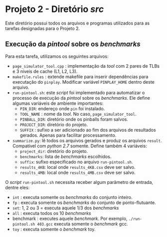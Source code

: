 # Projeto 2 - Diretório *src*

Este diretório possui todos os arquivos e programas utilizados para as tarefas designadas para o Projeto 2.

## Execução da *pintool* sobre os *benchmarks*

Para esta tarefa, utilizamos os seguintes arquivos:

- `page_simulator_tool.cpp` : implementação da *tool* com 2 pares de TLBs e 3 níveis de cache (L1, L2, L3).
- `makefile.rules` : extende makefile para inserir dependências para executação do `pinplay`. Modificar variável `PINPLAY_HOME` dentro deste arquivo.
- `run-pintool.sh`: este *script* foi implementado para automatizar o processo de execução da *pintool* sobre os *benchmarks*. Ele define algumas variáveis de ambiente importantes:
  - `PIN_DIR`: endereço onde `pin` foi instalado.
  - `TOOL_NAME` : nome da *tool*. No caso, `page_simulator_tool`.
  - `PINBALL_DIR`: diretório onde os pinballs foram salvos.
  - `PROJECT_DIR`: diretório do projeto.
  - `SUFFIX` : sufixo a ser adicionado ao fim dos arquivos de resultados gerados. Apenas para facilitar processamento.
- `summarize.py`: lê todos os arquivos gerados e produz os arquivos `result`. Compatível com *python 2.7* somente. Define também 4 variáveis:
  - `project_dir`: diretório do projeto.
  - `benchmarks`: lista de *benchmarks* escolhidos.
  - `suffix`: sufixo especificado no arquivo `run-pintool.sh`.
  - `results_4KB`: local onde `results_4KB.csv` deve ser salvo.
  - `results_4MB`: local onde `results_4MB.csv` deve ser salvo.

O *script* `run-pintool.sh` necessita receber algum parâmetro de entrada, dentre eles:

- `int` : executa somente os *benchmarks* do conjunto inteiro.
- `fp` : executa somente os *benchmarks* do conjunto de ponto-flutuante.
- `set`: 1, 2 ou 3 = executa aquele 1/3 dos *benchmarks*
- `all` : executa todos os 10 *benchmarks*
- benchmark : executes aquele *benchmark*. Por exemplo, `./run-pintool.sh 403.gcc` executa somente o *benchmark* gcc.
- `toy` : executa somente o *benchmark* toy.
